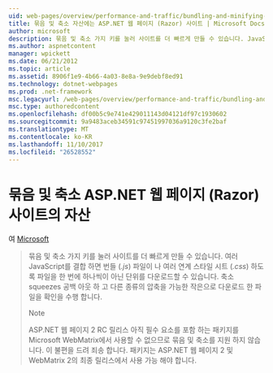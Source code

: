```yaml
---
uid: web-pages/overview/performance-and-traffic/bundling-and-minifying-assets-in-an-aspnet-web-pages-razor-site
title: 묶음 및 축소 자산에는 ASP.NET 웹 페이지 (Razor) 사이트 | Microsoft Docs
author: microsoft
description: 묶음 및 축소 가지 키를 눌러 사이트를 더 빠르게 만들 수 있습니다. JavaScript (.js) 파일 여러 개 또는 여러 연계 스타일 시트 (...를 결합 하면 번들
ms.author: aspnetcontent
manager: wpickett
ms.date: 06/21/2012
ms.topic: article
ms.assetid: 8906f1e9-4b66-4a03-8e8a-9e9debf8ed91
ms.technology: dotnet-webpages
ms.prod: .net-framework
msc.legacyurl: /web-pages/overview/performance-and-traffic/bundling-and-minifying-assets-in-an-aspnet-web-pages-razor-site
msc.type: authoredcontent
ms.openlocfilehash: df00b5c9e741e429011143d04121df97c1930602
ms.sourcegitcommit: 9a9483aceb34591c97451997036a9120c3fe2baf
ms.translationtype: MT
ms.contentlocale: ko-KR
ms.lasthandoff: 11/10/2017
ms.locfileid: "26528552"
---
```

<a name="bundling-and-minifying-assets-in-an-aspnet-web-pages-razor-site"></a>묶음 및 축소 ASP.NET 웹 페이지 (Razor) 사이트의 자산
====================
여 [Microsoft](https://github.com/microsoft)

> 묶음 및 축소 가지 키를 눌러 사이트를 더 빠르게 만들 수 있습니다. 여러 JavaScript를 결합 하면 번들 (*.js*) 파일이 나 여러 연계 스타일 시트 (*.css*) 하도록 파일을 한 번에 하나씩이 아닌 단위를 다운로드할 수 있습니다. 축소 squeezes 공백 아웃 하 고 다른 종류의 압축을 가능한 작은으로 다운로드 한 파일을 확인을 수행 합니다.
> 
> > [!NOTE]
> > ASP.NET 웹 페이지 2 RC 릴리스 아직 필수 요소를 포함 하는 패키지를 Microsoft WebMatrix에서 사용할 수 없으므로 묶음 및 축소를 지원 하지 않습니다. 이 불편을 드려 죄송 합니다. 패키지는 ASP.NET 웹 페이지 2 및 WebMatrix 2의 최종 릴리스에서 사용 가능 해야 합니다.
